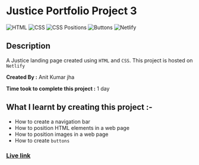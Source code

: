 # Justice  Portfolio Project 3

![HTML](https://img.shields.io/badge/-HTML-red)
![CSS](https://img.shields.io/badge/-CSS-brightgreen)
![CSS Positions](https://img.shields.io/badge/-CSS%20Positions-blue)
![Buttons](https://img.shields.io/badge/-Buttons-orange)
![Netlify](https://img.shields.io/badge/-Netlify-green)


## Description

A  Justice  landing page created using
`HTML` and `CSS`. This project is hosted on  `Netlify` 

**Created By :** Anit Kumar jha

**Time took to complete this project :** 1 day

## What I learnt by creating this project :-

- How to create a navigation bar
- How to position HTML elements in a web page
- How to position images in a web page
- How to create `buttons`

### [**Live link**](https://live-class-assignment-project-3.netlify.app/)

